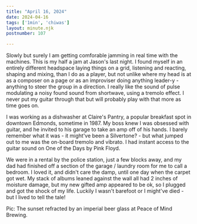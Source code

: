 ```yaml
---
title: "April 16, 2024"
date: 2024-04-16
tags: ['1min', 'chiwas']
layout: minute.njk
postnumber: 107

---
```


Slowly but surely I am getting comforable jamming in real time with the machines. This is my half a jam at Jason's last night. I found myself in an entirely different headspace laying things on a grid, listening and reacting, shaping and mixing, than I do as a player, but not unlike where my head is at as a composer on a page or as an improviser doing anything leader-y - anything to steer the group in a direction. I really like the sound of pulse modulating a noisy found sound from shortwave, using a tremolo effect. I never put my guitar through that but will probably play with that more as time goes on. 

I was working as a dishwasher at Claire's Pantry, a popular breakfast spot in downtown Edmonds, sometime in 1987. My boss knew I was obsessed with guitar, and he invited to his garage to take an amp off of his hands. I barely remember what it was - it might've been a Silvertone? - but what jumped out to me was the on-board tremolo and vibrato. I had instant access to the guitar sound on One of the Days by Pink Floyd.

We were in a rental by the police station, just a few blocks away, and my dad had finished off a section of the garage / laundry room for me to call a bedroom. I loved it, and didn't care the damp, until one day when the carpet got wet. My stack of albums leaned against the wall all had 2 inches of moisture damage, but my new gifted amp appeared to be ok, so I plugged and got the shock of my life. Luckily I wasn't barefoot or I might've died - but I lived to tell the tale! 

Pic: The sunset refracted by an imperial beer glass at Peace of Mind Brewing.